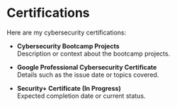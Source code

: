# Certifications

Here are my cybersecurity certifications:

- **Cybersecurity Bootcamp Projects**  
  Description or context about the bootcamp projects.

- **Google Professional Cybersecurity Certificate**  
  Details such as the issue date or topics covered.

- **Security+ Certificate (In Progress)**  
  Expected completion date or current status.

<!-- Add more certifications as needed -->
